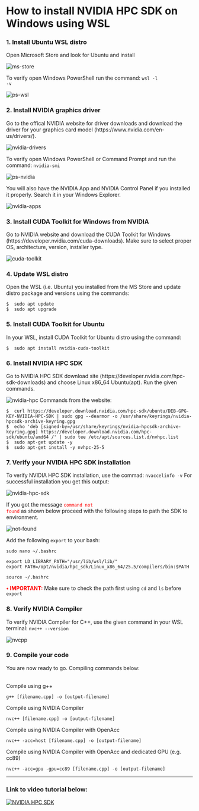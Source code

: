 # How to install NVIDIA HPC SDK on Windows using WSL

<h3>1. Install Ubuntu WSL distro</h3>
Open Microsoft Store and look for Ubuntu and install

![ms-store](https://github.com/user-attachments/assets/5c34f137-9791-4d6d-bd17-c33e4cbea8d1)

To verify open Windows PowerShell run the command: <code>wsl -l -v</code>

![ps-wsl](https://github.com/user-attachments/assets/357b3762-bb7c-4c60-a422-e932a0711800)


<h3>2. Install NVIDIA graphics driver</h3>
Go to the offical NVIDIA website for driver downloads and download the driver for your graphics card model (https://www.nvidia.com/en-us/drivers/).

![nvidia-drivers](https://github.com/user-attachments/assets/b53aea65-cf90-442d-8162-1006b973bf4a)

To verify open Windows PowerShell or Command Prompt and run the command: <code>nvidia-smi</code>

![ps-nvidia](https://github.com/user-attachments/assets/bbc0e7e6-0ce5-414e-8bfe-9b80b89e0878)

You will also have the NVIDIA App and NVIDIA Control Panel if you installed it properly. Search it in your Windows Explorer.

![nvidia-apps](https://github.com/user-attachments/assets/725d290f-63cb-4a47-b0ef-5cf6859e3082)

<h3>3.	Install CUDA Toolkit for Windows from NVIDIA</h3>
Go to NVIDIA website and download the CUDA Toolkit for Windows (https://developer.nvidia.com/cuda-downloads). Make sure to select proper OS, architecture, version, installer type.

![cuda-toolkit](https://github.com/user-attachments/assets/e5607da5-edb0-472b-8c89-478e2b86a714)

<h3>4. Update WSL distro</h3>
Open the WSL (i.e. Ubuntu) you installed from the MS Store and update distro package and versions using the commands:

```
$  sudo apt update
$  sudo apt upgrade
```

<h3>5. Install CUDA Toolkit for Ubuntu </h3>
In your WSL, install CUDA Toolkit for Ubuntu distro using the command:

```
$  sudo apt install nvidia-cuda-toolkit
```

<h3>6. Install NVIDIA HPC SDK</h3>
Go to NVIDIA HPC SDK download site (https://developer.nvidia.com/hpc-sdk-downloads) and choose Linux x86_64 Ubuntu(apt). Run the given commands.

![nvidia-hpc](https://github.com/user-attachments/assets/9c4c02e7-4681-411b-baea-44b61b264040)
Commands from the website:
```
$  curl https://developer.download.nvidia.com/hpc-sdk/ubuntu/DEB-GPG-KEY-NVIDIA-HPC-SDK | sudo gpg --dearmor -o /usr/share/keyrings/nvidia-hpcsdk-archive-keyring.gpg
$  echo 'deb [signed-by=/usr/share/keyrings/nvidia-hpcsdk-archive-keyring.gpg] https://developer.download.nvidia.com/hpc-sdk/ubuntu/amd64 /' | sudo tee /etc/apt/sources.list.d/nvhpc.list
$  sudo apt-get update -y
$  sudo apt-get install -y nvhpc-25-5
```

<h3>7. Verify your NVIDIA HPC SDK installation</h3>
To verify NVIDIA HPC SDK installation, use the commad: <code>nvaccelinfo -v</code>
For successful installation you get this output:

![nvidia-hpc-sdk](https://github.com/user-attachments/assets/74c8788e-1edb-4057-aff5-cb1417306d61)

If you got the message <code style='color:red'>command not found</code>  as shown below proceed with the following steps to path the SDK to environment.

![not-found](https://github.com/user-attachments/assets/dac20c89-c424-49c3-8183-6bca1077379f)

Add the following <code>export</code> to your bash:

```
sudo nano ~/.bashrc

export LD_LIBRARY_PATH="/usr/lib/wsl/lib/"
export PATH=/opt/nvidia/hpc_sdk/Linux_x86_64/25.5/compilers/bin:$PATH

source ~/.bashrc
```
<b style = 'color:red'>• IMPORTANT:</b> Make sure to check the path first using <code>cd</code> and <code>ls</code> before <code>export</code>

<h3>8. Verify NVIDIA Compiler</h3>
To verify NVIDIA Compiler for C++, use the given command in your WSL terminal: <code>nvc++ --version</code>

![nvcpp](https://github.com/user-attachments/assets/fbaae7f4-c6de-4b53-8b2e-c05ae5e40752)

<h3>9. Compile your code</h3>
You are now ready to go. Compiling commands below:
<br/>
<br/>

Compile using g++

```g++ [filename.cpp] -o [output-filename]```

Compile using NVIDIA Compiler

```nvc++ [filename.cpp] -o [output-filename]```

Compile using NVIDIA Compiler with OpenAcc

```nvc++ -acc=host [filename.cpp] -o [output-filename]```

Compile using NVIDIA Compiler with OpenAcc and dedicated GPU (e.g. cc89)

```nvc++ -acc=gpu -gpu=cc89 [filename.cpp] -o [output-filename]```

---
<h3>Link to video tutorial below:</h3>

[![NVIDIA HPC SDK](https://img.youtube.com/vi/GEjm7NKiY70/0.jpg)](https://youtu.be/GEjm7NKiY70)
